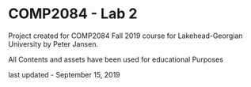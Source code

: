 <h1>COMP2084 - Lab 2</h1>
<p>Project created for COMP2084 Fall 2019 course for Lakehead-Georgian University by Peter Jansen.</p>
<p>All Contents and assets have been used for educational Purposes</p>
<p>last updated - September 15, 2019</p>
